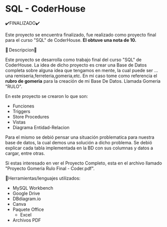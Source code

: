 # SQL - CoderHouse

✔️FINALIZADO✔️

Este proyecto se encuentra finalizado, fue realizado como proyecto final para el curso "SQL" de CoderHouse. **El obtuve una nota de 10.**

📝  Descripcion📝

Este proyecto se desarrolla como trabajo final del curso "SQL" de CoderHouse. La idea de dicho proyecto es crear una Base de Datos completa sobre alguna idea que tengamos en mente, la cual puede ser ... una remiseria,ferreteria,gomeria,etc. En mi caso tome como referencia el **rubro de gomeria** para la creación de mi Base De Datos. Llamada Gomeria "RULO".

En este proyecto se crearon lo que son:
   - Funciones
   - Triggers
   - Store Procedures
   - Vistas
   - Diagrama Entidad-Relacion

Para el mismo se debió pensar una situación problematica para nuestra base de datos, la cual demos una solución a dicho problema. Se debió explicar cada tabla implementada en la BD con sus columnas y datos a cargar, entre otras.

Si estas interesado en ver el Proyecto Completo, esta en el archivo llamado "Proyecto Gomeria Rulo Final - Coder.pdf".

🔧Herramientas/lenguajes utilizados:
- MySQL Workbench
- Google Drive
- DBdiagram.io
- Canva
- Paquete Office
   - Excel
- Archivos PDF
